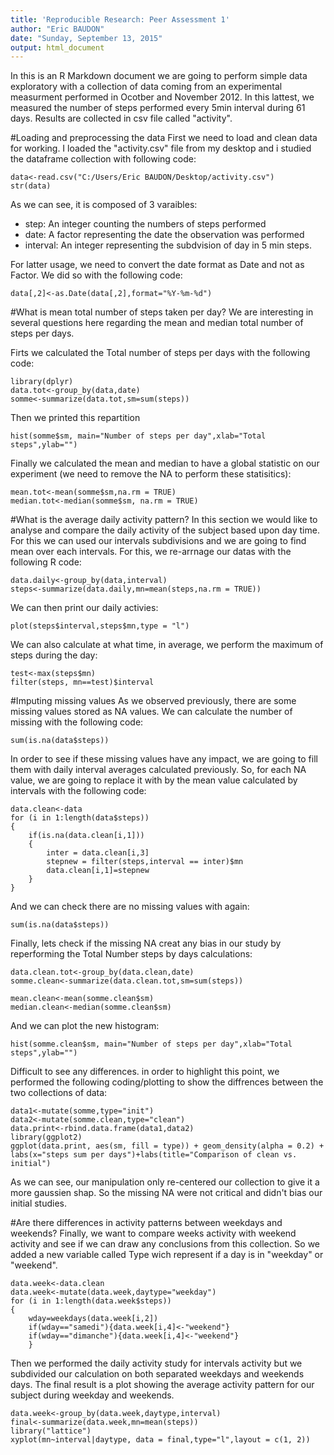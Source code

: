 ```yaml
---
title: 'Reproducible Research: Peer Assessment 1'
author: "Eric BAUDON"
date: "Sunday, September 13, 2015"
output: html_document
---
```


In this is an R Markdown document we are going to perform simple data exploratory with a collection of data coming from an experimental measurment performed in Ocotber and November 2012. In this lattest, we measured the number of steps performed every 5min interval during 61 days. Results are collected in csv file called "activity".

#Loading and preprocessing the data
First we need to load and clean data for working. I loaded the "activity.csv" file from my desktop and i studied the dataframe collection with following code:

```{r,echo = TRUE }
data<-read.csv("C:/Users/Eric BAUDON/Desktop/activity.csv")
str(data)
```

As we can see, it is composed of 3 varaibles:
- step: An integer counting the numbers of steps performed
- date: A factor representing the date the observation was performed
- interval: An integer representing the subdvision of day in 5 min steps.

For latter usage, we need to convert the date format as Date and not as Factor. We did so with the following code:

```{r, echo=TRUE}
data[,2]<-as.Date(data[,2],format="%Y-%m-%d")
```


#What is mean total number of steps taken per day?
We are interesting in several questions here regarding the mean and median total number of steps per days. 

Firts we calculated the Total number of steps per days with the following code:
```{r, echo=TRUE}
library(dplyr)
data.tot<-group_by(data,date)
somme<-summarize(data.tot,sm=sum(steps))
```

Then we printed this repartition 
```{r, echo=TRUE}
hist(somme$sm, main="Number of steps per day",xlab="Total steps",ylab="")
```

Finally we calculated the mean and median to have a global statistic on our experiment (we need to remove the NA to perform these statisitics):
```{r, echo=TRUE}
mean.tot<-mean(somme$sm,na.rm = TRUE)
median.tot<-median(somme$sm, na.rm = TRUE)
```


#What is the average daily activity pattern?
In this section we would like to analyse and compare the daily activity of the subject based upon day time. For this we can used our intervals subdivisions and we are going to find mean over each intervals.
For this, we re-arrnage our datas with the following R code:

```{r, echo=TRUE}
data.daily<-group_by(data,interval)
steps<-summarize(data.daily,mn=mean(steps,na.rm = TRUE))
```

We can then print our daily activies:
```{r, echo=TRUE}
plot(steps$interval,steps$mn,type = "l")
```

We can also calculate at what time, in average, we perform the maximum of steps during the day:
```{r, echo=TRUE}
test<-max(steps$mn)
filter(steps, mn==test)$interval
```


#Imputing missing values
As we observed previously, there are some missing values stored as NA values. We can calculate the number of missing with the following code:
```{r, echo=TRUE}
sum(is.na(data$steps))
```

In order to see if these missing values have any impact, we are going to fill them with daily interval averages calculated previously. So, for each NA value, we are going to replace it with by the mean value calculated by intervals with the following code:
```{r, echo=TRUE}
data.clean<-data
for (i in 1:length(data$steps))
{
    if(is.na(data.clean[i,1]))
    {
        inter = data.clean[i,3]
        stepnew = filter(steps,interval == inter)$mn
        data.clean[i,1]=stepnew
    }
}
```

And we can check there are no missing values with again:
```{r, echo=TRUE}
sum(is.na(data$steps))
```

Finally, lets check if the missing NA creat any bias in our study by reperforming the Total Number steps by days calculations:
```{r, echo=TRUE}
data.clean.tot<-group_by(data.clean,date)
somme.clean<-summarize(data.clean.tot,sm=sum(steps))

mean.clean<-mean(somme.clean$sm)
median.clean<-median(somme.clean$sm)
```

And we can plot the new histogram:
```{r, echo=TRUE}
hist(somme.clean$sm, main="Number of steps per day",xlab="Total steps",ylab="")
```

Difficult to see any differences. in order to highlight this point, we performed the following coding/plotting to show the diffrences between the two collections of data:
```{r, echo=TRUE}
data1<-mutate(somme,type="init")
data2<-mutate(somme.clean,type="clean")
data.print<-rbind.data.frame(data1,data2)
library(ggplot2)
ggplot(data.print, aes(sm, fill = type)) + geom_density(alpha = 0.2) + labs(x="steps sum per days")+labs(title="Comparison of clean vs. initial")
```

As we can see, our manipulation only re-centered our collection to give it a more gaussien shap. So the missing NA were not critical and didn't bias our initial studies.


#Are there differences in activity patterns between weekdays and weekends?
Finally, we want to compare weeks activity with weekend activity and see if we can draw any conclusions from this collection. So we added a new variable called Type wich represent if a day is in "weekday" or "weekend".
```{r, echo=TRUE}
data.week<-data.clean
data.week<-mutate(data.week,daytype="weekday")
for (i in 1:length(data.week$steps))
{
    wday=weekdays(data.week[i,2])
    if(wday=="samedi"){data.week[i,4]<-"weekend"}
    if(wday=="dimanche"){data.week[i,4]<-"weekend"}
    }
```

Then we performed the daily activity study for intervals activity but we subdivided our calculation on both separated weekdays and weekends days. The final result is a plot showing the average activity pattern for our subject during weekday and weekends.
```{r, echo=TRUE}
data.week<-group_by(data.week,daytype,interval)
final<-summarize(data.week,mn=mean(steps))
library("lattice")
xyplot(mn~interval|daytype, data = final,type="l",layout = c(1, 2))
```



